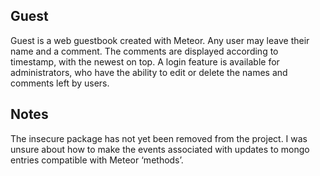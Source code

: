 ## Guest

Guest is a web guestbook created with Meteor. Any user may leave their name and a comment. The comments are displayed according to timestamp, with the newest on top. A login feature  is available for administrators, who have the ability to edit or delete the names and comments left by users. 

## Notes

The insecure package has not yet been removed from the project. I was unsure about how to make the events associated with updates to mongo entries compatible with Meteor ‘methods’.